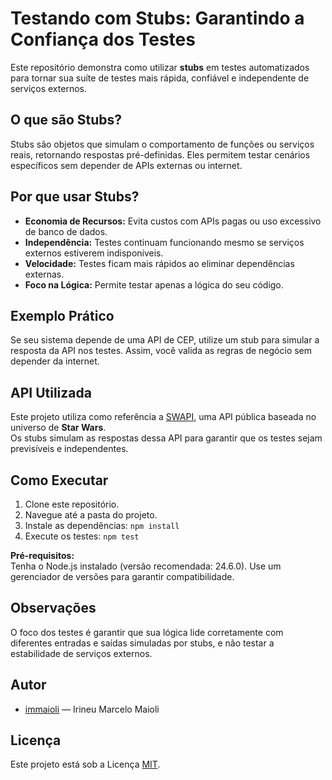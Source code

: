 # Testando com Stubs: Garantindo a Confiança dos Testes

Este repositório demonstra como utilizar **stubs** em testes automatizados para tornar sua suíte de testes mais rápida, confiável e independente de serviços externos.

## O que são Stubs?

Stubs são objetos que simulam o comportamento de funções ou serviços reais, retornando respostas pré-definidas. Eles permitem testar cenários específicos sem depender de APIs externas ou internet.

## Por que usar Stubs?

- **Economia de Recursos:** Evita custos com APIs pagas ou uso excessivo de banco de dados.  
- **Independência:** Testes continuam funcionando mesmo se serviços externos estiverem indisponíveis.  
- **Velocidade:** Testes ficam mais rápidos ao eliminar dependências externas.  
- **Foco na Lógica:** Permite testar apenas a lógica do seu código.  

## Exemplo Prático

Se seu sistema depende de uma API de CEP, utilize um stub para simular a resposta da API nos testes. Assim, você valida as regras de negócio sem depender da internet.

## API Utilizada

Este projeto utiliza como referência a [SWAPI](https://swapi.info/), uma API pública baseada no universo de **Star Wars**.  
Os stubs simulam as respostas dessa API para garantir que os testes sejam previsíveis e independentes.

## Como Executar

1. Clone este repositório.  
2. Navegue até a pasta do projeto.  
3. Instale as dependências: `npm install`  
4. Execute os testes: `npm test`  

**Pré-requisitos:**  
Tenha o Node.js instalado (versão recomendada: 24.6.0). Use um gerenciador de versões para garantir compatibilidade.

## Observações

O foco dos testes é garantir que sua lógica lide corretamente com diferentes entradas e saídas simuladas por stubs, e não testar a estabilidade de serviços externos.

## Autor

- [immaioli](https://github.com/immaioli) — Irineu Marcelo Maioli  

## Licença

Este projeto está sob a Licença [MIT](https://opensource.org/licenses/MIT).  
